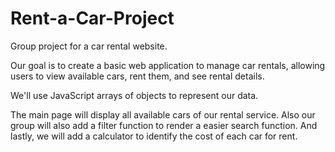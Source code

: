 # Rent-a-Car-Project
Group project for a car rental website.

Our goal is to create a basic web application to manage car rentals, allowing users to view available cars, rent them, and see rental details.

We'll use JavaScript arrays of objects to represent our data.

The main page will display all available cars of our rental service. Also our group will also add a filter function to render a easier search function. And lastly, we will add a calculator to identify the cost of each car for rent.
